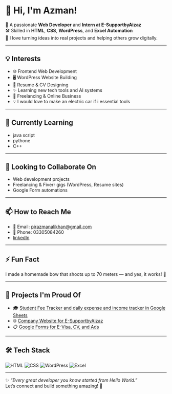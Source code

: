 # 👋 Hi, I'm Azman!

🎯 A passionate **Web Developer** and **Intern at E-SupportbyAizaz**  
🛠 Skilled in **HTML**, **CSS**, **WordPress**, and **Excel Automation**  
🚀 I love turning ideas into real projects and helping others grow digitally.

---

## 💡 Interests
- 🌐 Frontend Web Development
- 🖥️ WordPress Website Building
- 📄 Resume & CV Designing
- ✨ Learning new tech tools and AI systems
- 🎯 Freelancing & Online Business
- 💡 I would love to make an electric car if i essential tools
---

## 🌱 Currently Learning
- java script
- pythone
- C++

---

## 🤝 Looking to Collaborate On
- Web development projects
- Freelancing & Fiverr gigs (WordPress, Resume sites)
- Google Form automations

---

## 📫 How to Reach Me
- 📧 Email: pirazmanalikhan@gmail.com  
- 📱 Phone: 03305084260
- [linkedIn](www.linkedin.com/in/azman-khan-64315228b)


---  

## ⚡ Fun Fact
I made a homemade bow that shoots up to 70 meters — and yes, it works! 🏹

---

## 📁 Projects I'm Proud Of
- 🎓 [Student Fee Tracker and daily expense and income tracker in Google Sheets](https://docs.google.com/spreadsheets/d/1-ExN1NtBopbMuhgAS_ixpnB7C8SAKcm9oMeJC63LUW8/edit?usp=sharing)
- 🌐 [Company Website for E-SupportbyAizaz](#)
- 📋 [Google Forms for E-Visa, CV, and Ads](https://forms.gle/QcJwWUsw8twsBdJc8)

---

## 🛠 Tech Stack
![HTML]()
![CSS](https://img.shields.io/badge/CSS-1572B6?logo=css3&logoColor=white)
![WordPress](https://img.shields.io/badge/WordPress-21759B?logo=wordpress&logoColor=white)
![Excel](https://img.shields.io/badge/Excel-217346?logo=microsoft-excel&logoColor=white)

---

✨ _“Every great developer you know started from Hello World.”_  
Let’s connect and build something amazing! 🚀
